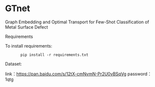 # GTnet
Graph Embedding and Optimal Transport for Few-Shot Classification of Metal Surface Defect

Requirements

To install requirements:

           pip install -r requirements.txt

Dataset:

link：https://pan.baidu.com/s/12tX-cmNvmN-Pr2U0vBSqVg password：1qtg 
